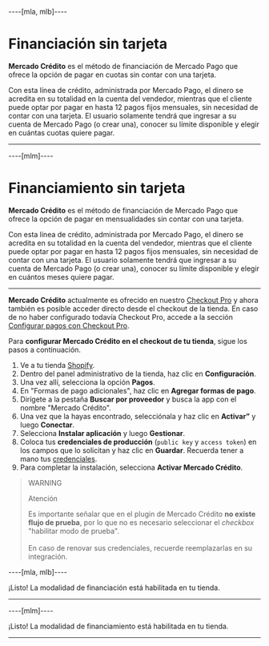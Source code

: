 ----[mla, mlb]----
# Financiación sin tarjeta

**Mercado Crédito** es el método de financiación de Mercado Pago que ofrece la opción de pagar en cuotas sin contar con una tarjeta.

Con esta línea de crédito, administrada por Mercado Pago, el dinero se acredita en su totalidad en la cuenta del vendedor, mientras que el cliente puede optar por pagar en hasta 12 pagos fijos mensuales, sin necesidad de contar con una tarjeta. El usuario solamente tendrá que ingresar a su cuenta de Mercado Pago (o crear una), conocer su límite disponible y elegir en cuántas cuotas quiere pagar.

------------
----[mlm]----
# Financiamiento sin tarjeta

**Mercado Crédito** es el método de financiación de Mercado Pago que ofrece la opción de pagar en mensualidades sin contar con una tarjeta.

Con esta línea de crédito, administrada por Mercado Pago, el dinero se acredita en su totalidad en la cuenta del vendedor, mientras que el cliente puede optar por pagar en hasta 12 pagos fijos mensuales, sin necesidad de contar con una tarjeta. El usuario solamente tendrá que ingresar a su cuenta de Mercado Pago (o crear una), conocer su límite disponible y elegir en cuántos meses quiere pagar.

------------
 
**Mercado Crédito** actualmente es ofrecido en nuestro [Checkout Pro](/developers/es/docs/checkout-pro/landing) y ahora también es posible acceder directo desde el checkout de la tienda. En caso de no haber configurado todavía Checkout Pro, accede a la sección [Configurar pagos con Checkout Pro](/developers/es/docs/shopify/integration-configuration/checkout-pro).

Para **configurar Mercado Crédito en el checkout de tu tienda**, sigue los pasos a continuación.

1. Ve a tu tienda [Shopify](https://accounts.shopify.com/store-login).
2. Dentro del panel administrativo de la tienda, haz clic en **Configuración**.
3. Una vez allí, selecciona la opción **Pagos**. 
4. En "Formas de pago adicionales", haz clic en **Agregar formas de pago**.
5. Dirígete a la pestaña **Buscar por proveedor** y busca la app con el nombre "Mercado Crédito". 
6. Una vez que la hayas encontrado, selecciónala y haz clic en **Activar”** y luego **Conectar**.
7. Selecciona **Instalar aplicación** y luego **Gestionar**.
8. Coloca tus **credenciales de producción** (`public key` y `access token`) en los campos que lo solicitan y haz clic en **Guardar**. Recuerda tener a mano tus [credenciales](/developers/es/docs/shopify/additional-content/your-integrations/credentials).
9. Para completar la instalación, selecciona **Activar Mercado Crédito**.

> WARNING
>
> Atención
>
> Es importante señalar que en el plugin de Mercado Crédito **no existe flujo de prueba**, por lo que no es necesario seleccionar el _checkbox_ "habilitar modo de prueba".
> <br/><br/>
> En caso de renovar sus credenciales, recuerde reemplazarlas en su integración.

----[mla, mlb]----

¡Listo! La modalidad de financiación está habilitada en tu tienda.

------------
----[mlm]----

¡Listo! La modalidad de financiamiento está habilitada en tu tienda.

------------